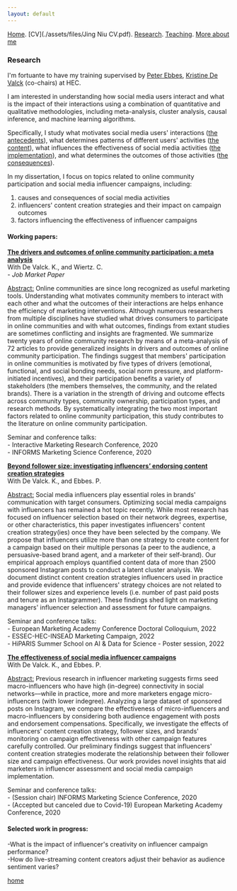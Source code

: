 ```yaml
---
layout: default
---
```


[Home](./). [CV](./assets/files/Jing Niu CV.pdf). [Research](./research.md). [Teaching](./teaching.md). [More about me](./hobby.md)

### Research 

I'm fortuante to have my training supervised by [Peter Ebbes](https://www.hec.edu/en/faculty-research/faculty-directory/faculty-member/ebbes-peter), [Kristine De Valck](https://www.hec.edu/en/faculty-research/faculty-directory/faculty-member/devalck-kristine) (co-chairs) at HEC. 

I am interested in understanding how social media users interact and what is the impact of their interactions using a combination of quantitative and qualitative methodologies, including meta-analysis, cluster analysis, causal inference, and machine learning algorithms. 

Specifically, I study what motivates social media users' interactions (<ins>the antecedents</ins>), what determines patterns of different users' activities (<ins>the content</ins>), what influences the effectiveness of social media activities (<ins>the implementation</ins>), and what determines the outcomes of those activities (<ins>the consequences</ins>). 

In my dissertation, I focus on topics related to online community participation and social media influencer campaigns, including: 
1) causes and consequences of social media activities
2) influencers' content creation strategies and their impact on campaign outcomes  
3) factors influencing the effectiveness of influencer campaigns

<!--<ins>In general, my research interests in <ins>online communities participation </ins>, <ins>social media influencer marketing</ins> and <ins>social media advertising</ins>.<br/>
In terms research methodology, I apply <ins>image and text analysis</ins>, <ins>causal inference and causal identification</ins>, <ins>meta analysis</ins>, <ins>cluster analysis</ins>, and <ins>network analysis</ins> in the current research.<br/>-->

#### Working papers:

<ins>**The drivers and outcomes of online community participation: a meta analysis**</ins><br/> 
With De Valck. K., and Wiertz. C. <br/>
 \- _Job Market Paper_<br/> 

<ins>Abstract:</ins> Online communities are since long recognized as useful marketing tools. Understanding what motivates community members to interact with each other and what the outcomes of their interactions are helps enhance the efficiency of marketing interventions. Although numerous researchers from multiple disciplines have studied what drives consumers to participate in online communities and with what outcomes, findings from extant studies are sometimes conflicting and insights are fragmented. We summarize twenty years of online community research by means of a meta-analysis of 72 articles to provide generalized insights in drivers and outcomes of online community participation. The findings suggest that members' participation in online communities is motivated by five types of drivers (emotional, functional, and social bonding needs, social norm pressure, and platform-initiated incentives), and their participation benefits a variety of stakeholders (the members themselves, the community, and the related brands). There is a variation in the strength of driving and outcome effects across community types, community ownership, participation types, and research methods. By systematically integrating the two most important factors related to online community participation, this study contributes to the literature on online community participation.

Seminar and conference talks:<br/>
\- Interactive Marketing Research Conference, 2020<br/>
\- INFORMS Marketing Science Conference, 2020<br/>


<ins>**Beyond follower size: investigating influencers’ endorsing content creation strategies**
</ins><br/> 
With De Valck. K., and Ebbes. P. <br/> 

<ins>Abstract:</ins>  Social media influencers play essential roles in brands' communication with target consumers. Optimizing social media campaigns with influencers has remained a hot topic recently. While most research has focused on influencer selection based on their network degrees, expertise, or other characteristics, this paper investigates influencers' content creation strategy(ies) once they have been selected by the company. We propose that influencers utilize more than one strategy to create content for a campaign based on their multiple personas (a peer to the audience, a persuasive-based brand agent, and a marketer of their self-brand). Our empirical approach employs quantified content data of more than 2500 sponsored Instagram posts to conduct a latent cluster analysis. We document distinct content creation strategies influencers used in practice and provide evidence that influencers' strategy choices are not related to their follower sizes and experience levels (i.e. number of past paid posts and tenure as an Instagrammer). These findings shed light on marketing managers' influencer selection and assessment for future campaigns.  

Seminar and conference talks:<br/>
\- European Marketing Academy Conference Doctoral Colloquium, 2022<br/>
\- ESSEC-HEC-INSEAD Marketing Campaign, 2022<br/>
\- HiPARIS Summer School on AI \& Data for Science - Poster session, 2022<br/>

<ins>**The effectiveness of social media influencer campaigns**
</ins><br/> 
With De Valck. K., and Ebbes. P. <br/> 

<ins>Abstract:</ins> Previous research in influencer marketing suggests firms seed macro-influencers who have high (in-degree) connectivity in social networks––while in practice, more and more marketers engage micro-influencers (with lower indegree). Analyzing a large dataset of sponsored posts on Instagram, we compare the effectiveness of micro-influencers and macro-influencers by considering both audience engagement with posts and endorsement compensations. Specifically, we investigate the effects of influencers' content creation strategy, follower sizes, and brands' monitoring on campaign effectiveness with other campaign features carefully controlled. Our preliminary findings suggest that influencers' content creation strategies moderate the relationship between their follower size and campaign effectiveness. Our work provides novel insights that aid marketers in influencer assessment and social media campaign implementation. 

Seminar and conference talks:<br/>
\- (Session chair) INFORMS Marketing Science Conference, 2020<br/>
\- (Accepted but canceled due to Covid-19) European Marketing Academy Conference, 2020<br/>







<!--xx-->

#### Selected work in progress:
\-What is the impact of influencer's creativity on influencer campaign performance? <br/>
\-How do live-streaming content creators adjust their behavior as audience sentiment varies?<br/>




[home](./)
